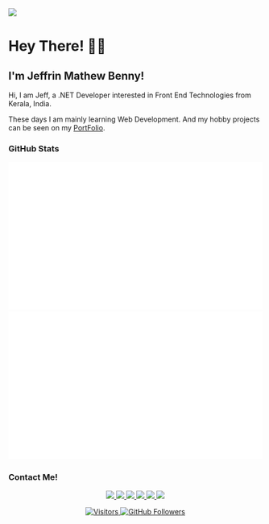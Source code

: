<div style="width:100%">
<img src="https://res.cloudinary.com/jeffrinmb/image/upload/v1632578394/GitHubProfile/Git_ReadMe_HeadPic_elarwb.png">
</div>

# Hey There! 👋🏼

## I'm Jeffrin Mathew Benny!

Hi, I am Jeff, a .NET Developer interested in Front End Technologies from Kerala, India.

These days I am mainly learning Web Development. And my hobby projects can be seen on my [PortFolio](https://jeffrinmb.netlify.app).

### GitHub Stats

![Jeff's GitHub Status](https://raw.githubusercontent.com/jeffrinmb/github-stats/master/generated/overview.svg) ![Jeff's GitHub Status](https://raw.githubusercontent.com/jeffrinmb/github-stats/master/generated/languages.svg)

### Contact Me!

<p align="center">
<a href='https://jeffrinmb.netlify.app/'>
    <img src="https://img.shields.io/badge/-PortFolio-233c61?style=for-the-badge&logo=googlechrome&logoColor=white">
</a>
<a href='https://twitter.com/jeffrin_mb'>
    <img src="https://img.shields.io/badge/-Twitter-1da1f2?style=for-the-badge&logo=twitter&logoColor=white">
</a>
<a href='https://dev.to/jeffrinmb'>
    <img src="https://img.shields.io/badge/-Dev.To-black?style=for-the-badge&logo=dev.to&logoColor=white">
</a>
<a href='https://linkedin.com/in/jeffrin-mathew-benny-5819bb148'>
    <img src="https://img.shields.io/badge/-LinkedIn-0072b1?style=for-the-badge&logo=linkedin&logoColor=white">
</a>
<a href='https://www.facebook.com/jeffrin.benny.9'>
    <img src="https://img.shields.io/badge/-FaceBook-3b5998?style=for-the-badge&logo=facebook&logoColor=white">
</a>
<a href='https://www.instagram.com/___i_am_jeff___/'>
    <img src="https://img.shields.io/badge/-Instagram-cd486b?style=for-the-badge&logo=instagram&logoColor=white">
</a>
</p>

<p align="center">
<a href="https://github.com/jeffrinmb">
<img src="https://visitor-badge.laobi.icu/badge?page_id=jeffrinmb.jeffrinmb&label=Visitors" alt="Visitors">
</a>
<a href="https://github.com/jeffrinmb?tab=followers">
<img src="https://img.shields.io/github/followers/jeffrinmb?label=GitHub&style=flat&logo=GitHub" alt="GitHub Followers">
</a>
</p>
